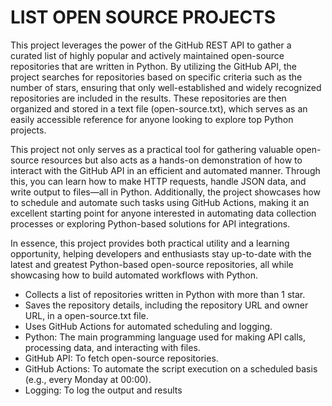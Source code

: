 # LIST OPEN SOURCE PROJECTS

This project leverages the power of the GitHub REST API to gather a curated list of highly popular and actively maintained open-source repositories that are written in Python. By utilizing the GitHub API, the project searches for repositories based on specific criteria such as the number of stars, ensuring that only well-established and widely recognized repositories are included in the results. These repositories are then organized and stored in a text file (open-source.txt), which serves as an easily accessible reference for anyone looking to explore top Python projects.

This project not only serves as a practical tool for gathering valuable open-source resources but also acts as a hands-on demonstration of how to interact with the GitHub API in an efficient and automated manner. Through this, you can learn how to make HTTP requests, handle JSON data, and write output to files—all in Python. Additionally, the project showcases how to schedule and automate such tasks using GitHub Actions, making it an excellent starting point for anyone interested in automating data collection processes or exploring Python-based solutions for API integrations.

In essence, this project provides both practical utility and a learning opportunity, helping developers and enthusiasts stay up-to-date with the latest and greatest Python-based open-source repositories, all while showcasing how to build automated workflows with Python.

- Collects a list of repositories written in Python with more than 1 star.
- Saves the repository details, including the repository URL and owner URL, in a open-source.txt file.
- Uses GitHub Actions for automated scheduling and logging.
- Python: The main programming language used for making API calls, processing data, and interacting with files.
- GitHub API: To fetch open-source repositories.
- GitHub Actions: To automate the script execution on a scheduled basis (e.g., every Monday at 00:00).
- Logging: To log the output and results
